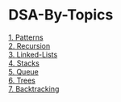 # DSA-By-Topics

[1. Patterns](https://github.com/dipanshu447/DSA-By-Topics/tree/main/1-Patterns) <br>
[2. Recursion](https://github.com/dipanshu447/DSA-By-Topics/tree/main/2-Recursion) <br>
[3. Linked-Lists](https://github.com/dipanshu447/DSA-By-Topics/tree/main/3-Linked-Lists) <br>
[4. Stacks](https://github.com/dipanshu447/DSA-By-Topics/tree/main/4-Stacks) <br>
[5. Queue](https://github.com/dipanshu447/DSA-By-Topics/tree/main/5-Queue) <br>
[6. Trees](https://github.com/dipanshu447/DSA-By-Topics/tree/main/6-Trees) <br>
[7. Backtracking](https://github.com/dipanshu447/DSA-By-Topics/tree/main/1-Backtracking) <br>
